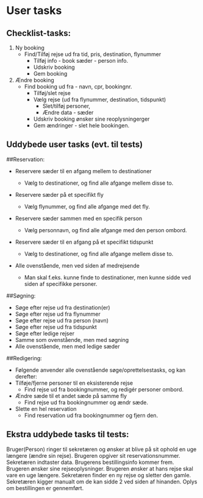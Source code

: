 User tasks
==========================================================

Checklist-tasks:
----------------------------------------------------------
1. Ny booking
	- Find/Tilføj rejse ud fra tid, pris, destination, flynummer
		- Tilføj info - book sæder - person info.
		- Udskriv booking
		- Gem booking
2. Ændre booking
	- Find booking ud fra - navn, cpr, bookingnr.
		- Tilføj/slet rejse
		- Vælg rejse (ud fra flynummer, destination, tidspunkt)
			- Slet/tilføj personer,
			- Ændre data - sæder
		- Udskriv booking ønsker sine reoplysningerger
		- Gem ændringer - slet hele bookingen.




Uddybede user tasks (evt. til tests)
----------------------------------------------------------
##Reservation:
- Reservere sæder til en afgang mellem to destinationer
	- Vælg to destinationer, og find alle afgange mellem disse to.
	
- Reservere sæder på et specifikt fly
	- Vælg flynummer, og find alle afgange med det fly.
	
- Reservere sæder sammen med en specifik person
	- Vælg personnavn, og find alle afgange med den person ombord.
	
- Reservere sæder til en afgang på et specifikt tidspunkt
	- Vælg to destinationer, og find alle afgange mellem disse to.
	
- Alle ovenstående, men ved siden af medrejsende
	- Man skal f.eks. kunne finde to destinationer, men kunne sidde ved siden af specifikke personer.

##Søgning:
- Søge efter rejse ud fra destination(er)
- Søge efter rejse ud fra flynummer
- Søge efter rejse ud fra person (navn)
- Søge efter rejse ud fra tidspunkt
- Søge efter ledige rejser
- Samme som ovenstående, men med søgning
- Alle ovenstående, men med ledige sæder

##Redigering:
- Følgende anvender alle ovenstående søge/oprettelsestasks, og kan derefter:
- Tilføje/fjerne personer til en eksisterende rejse
	- Find rejse ud fra bookingnummer, og redigér personer ombord.
- Ændre sæde til et andet sæde på samme fly
	- Find rejse ud fra bookingnummer og ændr sæde.
- Slette en hel reservation
	- Find reservation ud fra bookingnummer og fjern den. 



Ekstra uddybede tasks til tests:
-----------------------------------------------------------
Bruger(Person) ringer til sekretæren og ønsker at blive på sit ophold en uge længere (ændre sin rejse).
Brugeren opgiver sit reservationsnummer. Sekretæren indtaster data.
Brugerens bestillingsinfo kommer frem. Brugeren ønsker sine rejseoplysninger.
Brugeren ønsker at hans rejse skal vare en uge længere. Sekretæren finder en ny rejse og sletter den gamle.
Sekretæren kigger manualt om de kan sidde 2 ved siden af hinanden.
Oplys om bestillingen er gennemført.

